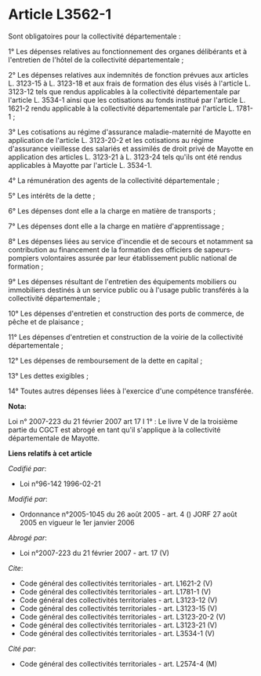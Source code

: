 # Article L3562-1

Sont obligatoires pour la collectivité départementale : 

1° Les dépenses relatives au fonctionnement des organes délibérants et à l'entretien de l'hôtel de la collectivité
départementale ; 

2° Les dépenses relatives aux indemnités de fonction prévues aux articles L. 3123-15 à L. 3123-18 et aux frais de formation
des élus visés à l'article L. 3123-12 tels que rendus applicables à la collectivité départementale par l'article L. 3534-1
ainsi que les cotisations au fonds institué par l'article L. 1621-2 rendu applicable à la collectivité départementale par
l'article L. 1781-1 ; 

3° Les cotisations au régime d'assurance maladie-maternité de Mayotte en application de l'article L. 3123-20-2 et les
cotisations au régime d'assurance vieillesse des salariés et assimilés de droit privé de Mayotte en application des articles
L. 3123-21 à L. 3123-24 tels qu'ils ont été rendus applicables à Mayotte par l'article L. 3534-1. 

4° La rémunération des agents de la collectivité départementale ; 

5° Les intérêts de la dette ; 

6° Les dépenses dont elle a la charge en matière de transports ; 

7° Les dépenses dont elle a la charge en matière d'apprentissage ; 

8° Les dépenses liées au service d'incendie et de secours et notamment sa contribution au financement de la formation des
officiers de sapeurs-pompiers volontaires assurée par leur établissement public national de formation ; 

9° Les dépenses résultant de l'entretien des équipements mobiliers ou immobiliers destinés à un service public ou à l'usage
public transférés à la collectivité départementale ; 

10° Les dépenses d'entretien et construction des ports de commerce, de pêche et de plaisance ; 

11° Les dépenses d'entretien et construction de la voirie de la collectivité départementale ; 

12° Les dépenses de remboursement de la dette en capital ; 

13° Les dettes exigibles ; 

14° Toutes autres dépenses liées à l'exercice d'une compétence transférée.

**Nota:**

Loi n° 2007-223 du 21 février 2007 art 17 I 1° : Le livre V de la troisième partie du CGCT est abrogé en tant qu'il
s'applique à la collectivité départementale de Mayotte.

**Liens relatifs à cet article**

_Codifié par_:

  - Loi n°96-142 1996-02-21

_Modifié par_:

  - Ordonnance n°2005-1045 du 26 août 2005 - art. 4 () JORF 27 août 2005 en vigueur le 1er janvier 2006

_Abrogé par_:

  - Loi n°2007-223 du 21 février 2007 - art. 17 (V)

_Cite_:

  - Code général des collectivités territoriales - art. L1621-2 (V)
  - Code général des collectivités territoriales - art. L1781-1 (V)
  - Code général des collectivités territoriales - art. L3123-12 (V)
  - Code général des collectivités territoriales - art. L3123-15 (V)
  - Code général des collectivités territoriales - art. L3123-20-2 (V)
  - Code général des collectivités territoriales - art. L3123-21 (V)
  - Code général des collectivités territoriales - art. L3534-1 (V)

_Cité par_:

  - Code général des collectivités territoriales - art. L2574-4 (M)
